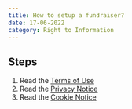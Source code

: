 ```yaml
---
title: How to setup a fundraiser?
date: 17-06-2022
category: Right to Information
---
```


## Steps

1. Read the [Terms of Use](https://www.gov.uk/terms-and-conditions)
2. Read the [Privacy Notice](https://www.gov.uk/privacy)
3. Read the [Cookie Notice](https://www.gov.uk/cookie-notice)
